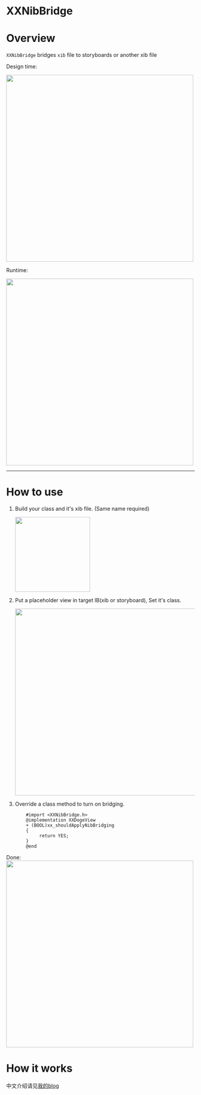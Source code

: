 XXNibBridge
===========

# Overview

`XXNibBridge` bridges `xib` file to storyboards or another xib file  

Design time:  

<img src="http://ww2.sinaimg.cn/large/51530583gw1ehzgklik42j20m80go0ua.jpg" height="500" />

Runtime:  

<img src="http://ww3.sinaimg.cn/large/51530583gw1ehzgoiqfkfj20hs0qo75u.jpg" height="500" />

-----

# How to use

1. Build your class and it's xib file. (Same name required)  

    <img src="http://ww3.sinaimg.cn/large/51530583gw1ei03dn8rq8j206g036q2z.jpg" height="200" />

2. Put a placeholder view in target IB(xib or storyboard), Set it's class.  

    <img src="http://ww1.sinaimg.cn/large/51530583gw1ei03b0vuzmj20z40a6q4e.jpg" width="500" />  
    
3. Override a class method to turn on bridging.  

    ``` objc
        #import <XXNibBridge.h>
        @implementation XXDogeView
        + (BOOL)xx_shouldApplyNibBridging
        {
             return YES;
        }
        @end
    ```
    
Done:  
    <img src="http://ww4.sinaimg.cn/large/51530583gw1ei03g01mmej20ga07sjrt.jpg" width="500" />

# How it works

中文介绍请见[我的blog](http://blog.sunnyxx.com/2014/07/01/ios_ib_bridge/)
